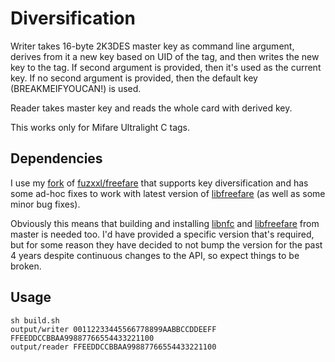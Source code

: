 # Diversification

Writer takes 16-byte 2K3DES master key as command line argument, derives from it 
a new key based on UID of the tag, and then writes the new key to the tag. 
If second argument is provided, then it's used as the current key. 
If no second argument is provided, then the default key (BREAKMEIFYOUCAN!) is used.

Reader takes master key and reads the whole card with derived key.

This works only for Mifare Ultralight C tags.

## Dependencies
I use my [fork](https://github.com/graynk/freefare) of [fuzxxl/freefare](https://github.com/fuzxxl/freefare) 
that supports key diversification and has some ad-hoc fixes to work with latest
 version of [libfreefare](https://github.com/nfc-tools/libfreefare) (as well as some minor bug fixes).
 
Obviously this means that building and installing [libnfc](https://github.com/nfc-tools/libnfc/) and 
[libfreefare](https://github.com/nfc-tools/libfreefare) from 
master is needed too. I'd have provided a specific version that's required, but 
for some reason they have decided 
to not bump the version for the past 4 years despite continuous changes to the API, 
so expect things to be broken.

## Usage
```
sh build.sh
output/writer 00112233445566778899AABBCCDDEEFF FFEEDDCCBBAA99887766554433221100
output/reader FFEEDDCCBBAA99887766554433221100